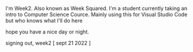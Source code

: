 I'm Week2. Also known as Week Squared.
I'm a student currently taking an intro to Computer Science Cource.
Mainly using this for Visual Studio Code but who knows what I'll do here

hope you have a nice day or night.

signing out,
week2
[ sept 21 2022 ]
